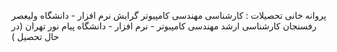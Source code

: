 پروانه خانی 
تحصیلات : 
کارشناسی مهندسی کامپیوتر گرایش نرم افزار - دانشگاه ولیعصر رفسنجان
کارشناسی ارشد مهندسی کامپیوتر - نرم افزار - دانشگاه پیام نور تهران (در حال تحصیل )

